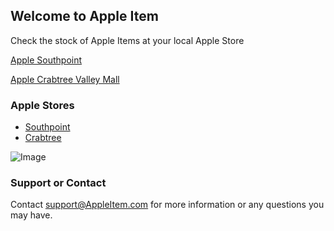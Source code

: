 ## Welcome to Apple Item
Check the stock of Apple Items at your local Apple Store

[Apple Southpoint](https://james-crisp.github.io/AppleItem/Southpoint)

[Apple Crabtree Valley Mall](https://james-crisp.github.io/AppleItem/Crabtree)

### Apple Stores

- [Southpoint](https://www.apple.com/retail/southpoint/)
- [Crabtree](https://www.apple.com/retail/crabtreevalleymall/)

![Image](MPB1416.png)

### Support or Contact

Contact support@AppleItem.com for more information or any questions you may have.
